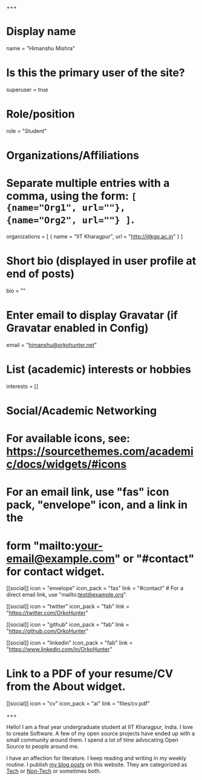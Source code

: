 +++
# Display name
name = "Himanshu Mishra"

# Is this the primary user of the site?
superuser = true

# Role/position
role = "Student"

# Organizations/Affiliations
#   Separate multiple entries with a comma, using the form: `[ {name="Org1", url=""}, {name="Org2", url=""} ]`.
organizations = [ { name = "IIT Kharagpur", url = "http://iitkgp.ac.in" } ]

# Short bio (displayed in user profile at end of posts)
bio = ""

# Enter email to display Gravatar (if Gravatar enabled in Config)
email = "himanshu@orkohunter.net"

# List (academic) interests or hobbies
interests = []

# Social/Academic Networking
# For available icons, see: https://sourcethemes.com/academic/docs/widgets/#icons
#   For an email link, use "fas" icon pack, "envelope" icon, and a link in the
#   form "mailto:your-email@example.com" or "#contact" for contact widget.

[[social]]
  icon = "envelope"
  icon_pack = "fas"
  link = "#contact"  # For a direct email link, use "mailto:test@example.org".

[[social]]
  icon = "twitter"
  icon_pack = "fab"
  link = "https://twitter.com/OrkoHunter"

[[social]]
  icon = "github"
  icon_pack = "fab"
  link = "https://github.com/OrkoHunter"

[[social]]
  icon = "linkedin"
  icon_pack = "fab"
  link = "https://www.linkedin.com/in/OrkoHunter"

# Link to a PDF of your resume/CV from the About widget.
[[social]]
  icon = "cv"
  icon_pack = "ai"
  link = "files/cv.pdf"

+++

Hello! I am a final year undergraduate student at IIT Kharagpur, India. I love to create Software. A few of my open source projects have ended up with a small community around them. I spend a lot of time advocating Open Source to people around me.

I have an affection for literature. I keep reading and writing in my weekly routine. I publish [my blog posts](/post) on this website. They are categorized as [Tech](/categories/tech) or [Non-Tech](/categories/non-tech) or sometimes both.
